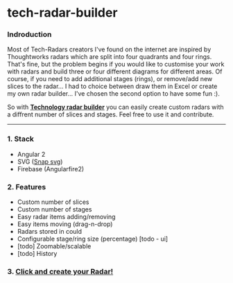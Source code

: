 # tech-radar-builder

### Indroduction

Most of Tech-Radars creators I've found on the internet are inspired by Thoughtworks radars which are split into four quadrants and four rings. That's fine, but the problem begins if you would like to customise your work with radars and build three or four different diagrams for different areas. Of course, if you need to add additional stages (rings), or remove/add new slices to the radar...
I had to choice between draw them in Excel or create my own radar builder... I've chosen the second option to have some fun :).

So with [**Technology radar builder**](https://pszyller.github.io/tech-radar-builder)  you can easily create custom radars with a diffrent number of slices and stages.  Feel free to use it and contribute. 

----

### 1. Stack

- Angular 2
- SVG ([Snap svg](http://snapsvg.io/))
- Firebase (Angularfire2)

### 2. Features

- Custom number of slices
- Custom number of stages
- Easy radar items adding/removing
- Easy items moving (drag-n-drop)
- Radars stored in could
- Configurable stage/ring size (percentage) [todo - ui]
- [todo] Zoomable/scalable
- [todo] History

### 3. [Click and create your Radar!](https://pszyller.github.io/tech-radar-builder)

